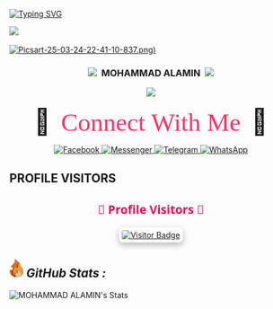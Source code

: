 [![Typing SVG](https://readme-typing-svg.demolab.com?font=Fira+Code&weight=600&size=40&pause=1000&color=F70606&center=true&vCenter=true&width=1000&lines=ASSALAMUALAIKUM.+WELCOME+TO+MY+PROFILE+%F0%9F%96%A4)](https://git.io/typing-svg)


![](https://dl.kaskus.id/storage.googleapis.com/gweb-uniblog-publish-prod/original_images/Dino_non-birthday_version.gif)

[![Picsart-25-03-24-22-41-10-837.png)](https://i.postimg.cc/fLhWvTfh/Picsart-25-03-24-22-41-10-837.png)](https://postimg.cc/t12Hqbcr)

<h3 align="center">
  <img src="https://emojis.slackmojis.com/emojis/images/1588315024/8823/hyperkitty.gif" width="25">
  &nbsp;MOHAMMAD ALAMIN&nbsp;
  <img src="https://emojis.slackmojis.com/emojis/images/1588315024/8823/hyperkitty.gif" width="25">
</h3>

<p align="center"><img src="https://img.shields.io/badge/WE%20ARE ⚡BANGLADESHI-PROGRAMMER⚡-green?colorA=%23ff0000&colorB=%23017e40&style=flat-square">


<p align="center">
  <span style="font-size: 45px;">🖤</span>
  <span style="font-family: 'Pacifico', cursive; font-size: 45px; color: #FF3366; margin: 0 15px;">Connect With Me</span>
  <span style="font-size: 45px;">🖤</span>
</p>

<p align="center">
  <a href="https://www.facebook.com/ALAMIN2K07" target="_blank">
    <img src="https://img.shields.io/badge/Facebook-1877F2?style=for-the-badge&logo=facebook&logoColor=white" alt="Facebook">
  </a>
  <a href="http://m.me/ALAMIN2K07" target="_blank">
    <img src="https://img.shields.io/badge/Messenger-00B2FF?style=for-the-badge&logo=messenger&logoColor=white" alt="Messenger">
  </a>
  <a href="https://t.me/ALAMIN2K07" target="_blank">
    <img src="https://img.shields.io/badge/Telegram-229ED9?style=for-the-badge&logo=telegram&logoColor=white" alt="Telegram">
  </a>
  <a href="https://wa.me/+8801300504976" target="_blank">
    <img src="https://img.shields.io/badge/WhatsApp-25D366?style=for-the-badge&logo=whatsapp&logoColor=white" alt="WhatsApp">
  </a>
</p>

## PROFILE VISITORS

<div align="center">
  <h2 style="font-family: 'Segoe UI', cursive; color: #F50057;">
    🧲 Profile Visitors 🧲
  </h2>
  <a href="https://github.com/ALAMIN2K07" target="_blank">
    <img 
      src="https://visitor-badge.laobi.icu/badge?page_id=ALAMIN2K07&title=Visitors&color=F50057&style=flat-square" 
      alt="Visitor Badge"
      style="box-shadow: 0 4px 12px rgba(0,0,0,0.3); border-radius: 8px; padding: 5px;"
    />
  </a>
</div>

<h2> <img width="25" src="https://github.com/DalpatRathore/dalpatrathore/blob/main/assets/icons/icon-stats.png" /><i> GitHub Stats :</i></h2>

![MOHAMMAD ALAMIN's Stats](https://github-readme-stats.vercel.app/api?username=GH-MOHAMMAD-ALAMIN&theme=vue-dark&show_icons=true&hide_border=true&count_private=true)
